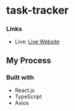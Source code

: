 # task-tracker

### Links

- Live: [Live Website](https://task-tracker-typescript.vercel.app/)

## My Process

### Built with

- React.js
- TypeScript
- Axios
